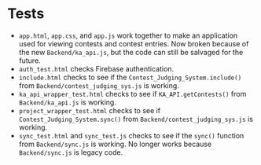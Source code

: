# Tests
* `app.html`, `app.css`, and `app.js` work together to make an application used for viewing contests and contest entries. Now broken because of the new `Backend/ka_api.js`, but the code can still be salvaged for the future.
* `auth_test.html` checks Firebase authentication.
* `include.html` checks to see if the `Contest_Judging_System.include()`  from `Backend/contest_judging_sys.js` is working.
* `ka_api_wrapper_test.html` checks to see if `KA_API.getContests()` from `Backend/ka_api.js` is working.
* `project_wrapper_test.html` checks to see if `Contest_Judging_System.sync()` from `Backend/contest_judging_sys.js` is working.
* `sync_test.html` and `sync_test.js` checks to see if the `sync()` function from `Backend/sync.js` is working. No longer works because `Backend/sync.js` is legacy code.